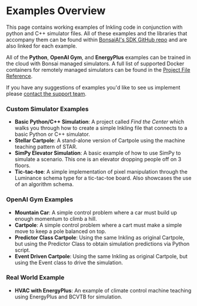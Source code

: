 # Examples Overview

This page contains working examples of Inkling code in conjunction with python and C++ simulator files. All of these examples and the libraries that accompany them can be found within [BonsaiAI's SDK GitHub repo][1] and are also linked for each example.

All of the **Python**, **OpenAI Gym**, and **EnergyPlus** examples can be trained in the cloud with Bonsai managed simulators. A full list of supported Docker containers for remotely managed simulators can be found in the [Project File Reference][3].

If you have any suggestions of examples you'd like to see us implement please [contact the support team][2].

### Custom Simulator Examples
* **Basic Python/C++ Simulation**: A project called *Find the Center* which walks you through how to create a simple Inkling file that connects to a basic Python or C++ simulator.
* **Stellar Cartpole**: A stand-alone version of Cartpole using the machine teaching pattern of STAR.
* **SimPy Elevator Simulation**: A basic example of how to use SimPy to simulate a scenario. This one is an elevator dropping people off on 3 floors.
* **Tic-tac-toe**: A simple implementation of pixel manipulation through the Luminance schema type for a tic-tac-toe board. Also showcases the use of an algorithm schema.

### OpenAI Gym Examples
* **Mountain Car**: A simple control problem where a car must build up enough momentum to climb a hill.
* **Cartpole**: A simple control problem where a cart must make a simple move to keep a pole balanced on top.
* **Predictor Class Cartpole**: Using the same Inkling as original Cartpole, but using the Predictor Class to obtain simulation predictions via Python script.
* **Event Driven Cartpole**: Using the same Inkling as original Cartpole, but using the Event class to drive the simulation.

### Real World Example
* **HVAC with EnergyPlus**: An example of climate control machine teaching using EnergyPlus and BCVTB for simulation.


[1]: https://github.com/BonsaiAI/bonsai-sdk/tree/master/samples
[2]: https://bons.ai/contact-us#contact-page-form
[3]: ../references/cli-reference.html#bproj-file
